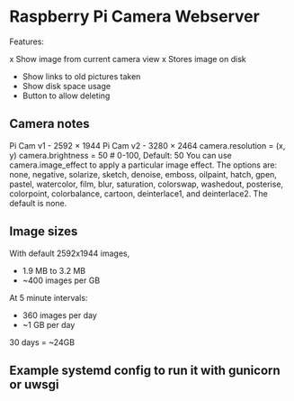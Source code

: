 # Raspberry Pi Camera Webserver

Features:

x Show image from current camera view
x Stores image on disk
- Show links to old pictures taken
- Show disk space usage
- Button to allow deleting

## Camera notes

Pi Cam v1 - 2592 × 1944
Pi Cam v2 - 3280 × 2464
camera.resolution = (x, y)
camera.brightness = 50  # 0-100, Default: 50
You can use camera.image_effect to apply a particular image effect.
The options are:
none, negative, solarize, sketch, denoise, emboss, oilpaint, hatch, gpen,
pastel, watercolor, film, blur, saturation, colorswap, washedout, posterise,
colorpoint, colorbalance, cartoon, deinterlace1, and deinterlace2. The default is none.

## Image sizes

With default 2592x1944 images,
- 1.9 MB to 3.2 MB
- ~400 images per GB

At 5 minute intervals:
- 360 images per day
- ~1 GB per day

30 days = ~24GB

## Example systemd config to run it with gunicorn or uwsgi

```
```